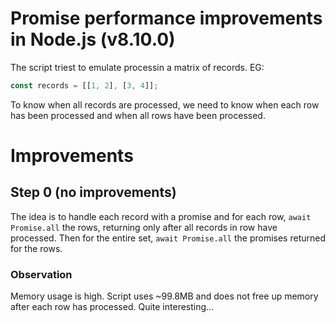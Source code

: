 # Promise performance improvements in Node.js (v8.10.0)

The script triest to emulate processin a matrix of records. EG:
```javascript
const records = [[1, 2], [3, 4]];
```
To know when all records are processed, we need to know when each row has been processed and when all rows have been processed.

# Improvements
## Step 0 (no improvements)
The idea is to handle each record with a promise and for each row, `await Promise.all` the rows, returning only after all records in row have processed. 
Then for the entire set, `await Promise.all` the promises returned for the rows.

### Observation
Memory usage is high. Script uses ~99.8MB and does not free up memory after each row has processed. Quite interesting...

